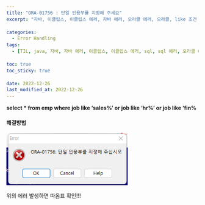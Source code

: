 ```yaml
---
title: "ORA-01756 : 단일 인용부를 지정해 주세요"
excerpt: "자바, 이클립스, 이클립스 에러, 자바 에러, 오라클 에러, 오라클, like 조건 여러개 사용, 단일 인용부를 지정해 주세요, ORA-01756 : 단일 인용부를 지정해 주세요"

categories:
  - Error Handling
tags:
  - [TIL, java, 자바, 자바 에러, 이클립스, 이클립스 에러, sql, sql 에러, 오라클 ORA-01756, 오라클 단일 인용부를 지정해 주세요, ORA-01756 단일 인용부를 지정해 주세요]

toc: true
toc_sticky: true
 
date: 2022-12-26
last_modified_at: 2022-12-26
---
```


**select * from emp where job like ‘sales%’ or job like ‘hr%’ or job like ‘fin%**

#### 해결방법

![db5](/assets/images/db5.png)

위의 에러 발생하면 따옴표 확인!!!